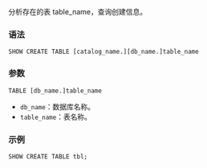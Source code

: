 分析存在的表 table\_name，查询创建信息。
### 语法
```
SHOW CREATE TABLE [catalog_name.][db_name.]table_name
```
### 参数
`TABLE [db_name.]table_name`
- `db_name`：数据库名称。
- `table_name`：表名称。

### 示例
```
SHOW CREATE TABLE tbl;
```
